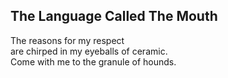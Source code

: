 The Language Called The Mouth
-----------------------------
The reasons for my respect  
are chirped in my eyeballs of ceramic.  
Come with me to the granule of hounds.  
